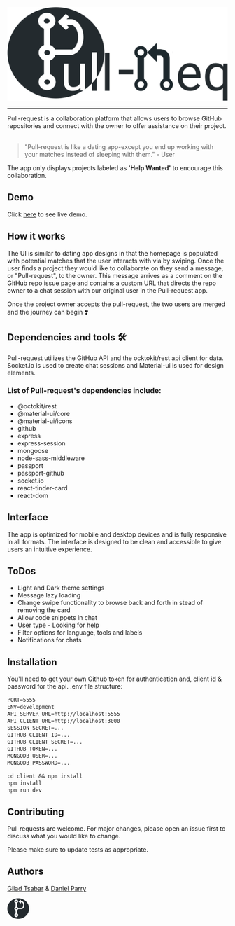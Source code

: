 ![Pull-Req](client/src/images/PullReqLogo.svg)

 <hr>
Pull-request is a collaboration platform that allows users to browse GitHub repositories and connect with the owner to offer assistance on their project.
 <br><br>

>"Pull-request is like a dating app-except you end up working with your matches instead of sleeping with them." - User
 
 
The app only displays projects labeled as <strong>'Help Wanted'</strong> to encourage this collaboration.

## Demo
Click [here](https://pull-req.herokuapp.com) to see live demo.

## How it works 
The UI is similar to dating app designs in that the homepage is populated with potential matches that the user interacts with via by swiping. Once the user finds a project they would like to collaborate on they send a message, or "Pull-request", to the owner. This message arrives as a comment on the GitHub repo issue page and contains a custom URL that directs the repo owner to a chat session with our original user in the Pull-request app.  
 
Once the project owner accepts the pull-request, the two users are merged and the journey can begin ❣️
 
## Dependencies and tools 🛠️
 
Pull-request utilizes the GitHub API and the ocktokit/rest api client for data. Socket.io is used to create chat sessions and Material-ui is used for design elements. 
 
### List of Pull-request's dependencies include:
* @octokit/rest
* @material-ui/core
* @material-ui/icons
* github
* express
* express-session
* mongoose
* node-sass-middleware
* passport
* passport-github
* socket.io
* react-tinder-card
* react-dom

## Interface
The app is optimized for mobile and desktop devices and is fully responsive in all formats. The interface is designed to be clean and accessible to give users an intuitive experience.

## ToDos

* Light and Dark theme settings
* Message lazy loading
* Change swipe functionality to browse back and forth in stead of removing the card
* Allow code snippets in chat
* User type - Looking for help 
* Filter options for language, tools and labels
* Notifications for chats

## Installation

You'll need to get your own Github token for authentication and, client id & password for the api.
.env file structure:
```.env
PORT=5555
ENV=development
API_SERVER_URL=http://localhost:5555
API_CLIENT_URL=http://localhost:3000
SESSION_SECRET=...
GITHUB_CLIENT_ID=...
GITHUB_CLIENT_SECRET=...
GITHUB_TOKEN=...
MONGODB_USER=...
MONGODB_PASSWORD=...
```

```npm
cd client && npm install
npm install 
npm run dev
```


## Contributing
Pull requests are welcome. For major changes, please open an issue first to discuss what you would like to change.

Please make sure to update tests as appropriate.

## Authors
[Gilad Tsabar](https://github.com/giladt) 
& [Daniel Parry](https://github.com/DanP20) 

<img src="./client/src/images/PullReqIcon.svg" width="50" alt="pull-req logo" />
